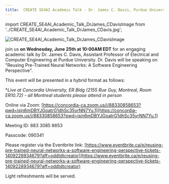 ```yaml
---
title:  CREATE SE4AI Academic Talk - Dr. James C. Davis, Purdue University
---
```


import CREATE_SE4AI_Academic_Talk_DrJames_CDavisImage from '../CREATE_SE4AI_Academic_Talk_DrJames_CDavis.jpg';

<img  src={CREATE_SE4AI_Academic_Talk_DrJames_CDavisImage} alt="CREATE_SE4AI_Academic_Talk_DrJames_CDavisImage" />



 join us **on Wednesday, June 25th at 10:00AM EDT** for an engaging academic talk by Dr. James C. Davis, Assistant Professor of Electrical and Computer Engineering at Purdue University.  Dr. Davis will be speaking on "Reusing Pre-Trained Neural Networks: A Software Engineering Perspective".

This event will be presented in a hybrid format as follows:

**Live at Concordia University, ER Bldg (2155 Rue Guy, Montreal, Room ER10.72) - *all Montreal students please attend in person**
 
Online via Zoom: [https://concordia-ca.zoom.us/j/88330858653?pwd=isjn6mDBYJGoatrG1dhSc35yrNN7Yu.1](https://concordia-ca.zoom.us/j/88330858653?pwd=isjn6mDBYJGoatrG1dhSc35yrNN7Yu.1)

Meeting ID: 883 3085 8653

Passcode: 090341

Please register via the Eventbrite link:  [https://www.eventbrite.ca/e/reusing-pre-trained-neural-networks-a-software-engineering-perspective-tickets-1409228934679?aff=oddtdtcreator](https://www.eventbrite.ca/e/reusing-pre-trained-neural-networks-a-software-engineering-perspective-tickets-1409228934679?aff=oddtdtcreator)

Light refreshments will be served.
